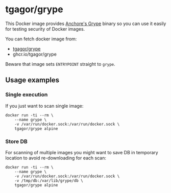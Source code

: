 tgagor/grype
============

This Docker image provides [Anchore's Grype](https://github.com/anchore/grype) binary so you can use it easily for testing security of Docker images.

You can fetch docker image from:
* [tgagor/grype](https://hub.docker.com/repository/docker/tgagor/grype)
* ghcr.io/tgagor/grype

Beware that image sets `ENTRYPOINT` straight to `grype`.

Usage examples
--------------

### Single execution

If you just want to scan single image:

```
docker run -ti --rm \
    --name grype \
    -v /var/run/docker.sock:/var/run/docker.sock \
    tgagor/grype alpine
```

### Store DB

For scanning of multiple images you might want to save DB in temporary location to avoid re-downloading for each scan:

```
docker run -ti --rm \
    --name grype \
    -v /var/run/docker.sock:/var/run/docker.sock \
    -v /tmp/db:/var/lib/grype/db \
    tgagor/grype alpine
```
